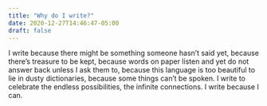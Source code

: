```yaml
---
title: "Why do I write?"
date: 2020-12-27T14:46:47-05:00
draft: false
---
```


I write because there might be something
someone hasn’t said yet,
because there’s treasure to be kept,
because words on paper listen
and yet do not answer back
unless I ask them to,
because this language is too beautiful
to lie in dusty dictionaries,
because some things can’t be spoken.
I write to celebrate the endless possibilities,
the infinite connections.
I write because I can.
